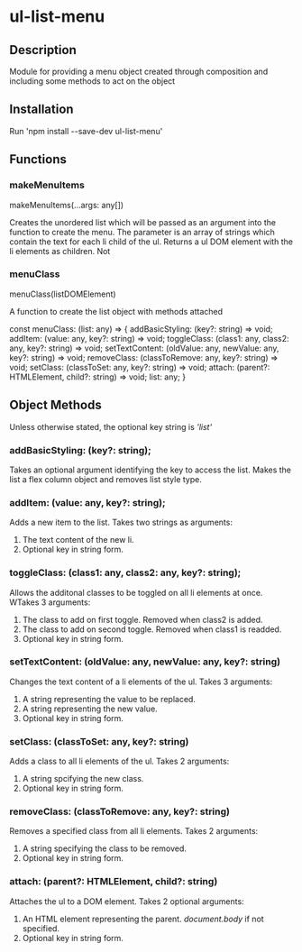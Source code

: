 # ul-list-menu

## Description

Module for providing a menu object created through composition and including some methods to act on the object

## Installation

Run 'npm install --save-dev ul-list-menu'

## Functions

### makeMenuItems

makeMenuItems(...args: any[])

Creates the unordered list which will be passed as an argument into the function to create the menu. The parameter is an array of strings which contain the text for each li child of the ul.
Returns a ul DOM element with the li elements as children.
Not 

### menuClass

menuClass(listDOMElement)

A function to create the list object with methods attached

const menuClass: (list: any) => {
    addBasicStyling: (key?: string) => void;
    addItem: (value: any, key?: string) => void;
    toggleClass: (class1: any, class2: any, key?: string) => void;
    setTextContent: (oldValue: any, newValue: any, key?: string) => void;
    removeClass: (classToRemove: any, key?: string) => void;
    setClass: (classToSet: any, key?: string) => void;
    attach: (parent?: HTMLElement, child?: string) => void;
    list: any;
}

## Object Methods

Unless otherwise stated, the optional key string is <i>'list'</i>

### addBasicStyling: (key?: string);

Takes an optional argument identifying the key to access the list.
Makes the list a flex column object and removes list style type.

### addItem: (value: any, key?: string);

Adds a new item to the list. Takes two strings as arguments:
1. The text content of the new li.
2. Optional key in string form.

### toggleClass: (class1: any, class2: any, key?: string);

Allows the additonal classes to be toggled on all li elements at once. WTakes 3 arguments:
1. The class to add on first toggle. Removed when class2 is added.
2. The class to add on second toggle. Removed when class1 is readded.
3. Optional key in string form.

### setTextContent: (oldValue: any, newValue: any, key?: string)

Changes the text content of a li elements of the ul. Takes 3 arguments:
1. A string representing the value to be replaced.
2. A string representing the new value.
3. Optional key in string form.

### setClass: (classToSet: any, key?: string)

Adds a class to all li elements of the ul. Takes 2 arguments:
1. A string spcifying the new class.
2. Optional key in string form.

### removeClass: (classToRemove: any, key?: string)

Removes a specified class from all li elements. Takes 2 arguments:
1. A string specifying the class to be removed.
2. Optional key in string form.

### attach: (parent?: HTMLElement, child?: string)

Attaches the ul to a DOM element. Takes 2 optional arguments:
1. An HTML element representing the parent. <em>document.body</em> if not specified.
2. Optional key in string form.
